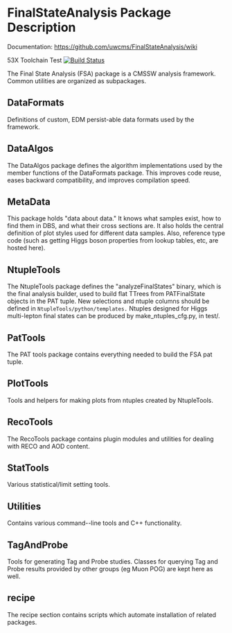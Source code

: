FinalStateAnalysis Package Description
======================================

Documentation: https://github.com/uwcms/FinalStateAnalysis/wiki

53X Toolchain Test [![Build Status](http://login06.hep.wisc.edu:8080/job/FinalStateAnalysis/badge/icon)](http://login06.hep.wisc.edu:8080/job/FinalStateAnalysis/)

The Final State Analysis (FSA) package is a CMSSW analysis framework.  Common
utilities are organized as subpackages.  

DataFormats
-----------

Definitions of custom, EDM persist-able data formats used by the framework.

DataAlgos
---------

The DataAlgos package defines the algorithm implementations used by the member
functions of the DataFormats package.  This improves code reuse, eases backward
compatibility, and improves compilation speed.

MetaData 
--------

This package holds "data about data."  It knows what samples exist, how to find
them in DBS, and what their cross sections are.  It also holds the central
definition of plot styles used for different data samples.  Also, reference type
code (such as getting Higgs boson properties from lookup tables, etc, are hosted
here).

NtupleTools
-----------

The NtupleTools package defines the "analyzeFinalStates" binary, which is
the final analysis builder, used to build flat TTrees from PATFinalState
objects in the PAT tuple.  New selections and ntuple columns should be defined
in
``NtupleTools/python/templates.``  Ntuples designed for Higgs multi-lepton final 
states can be produced by make_ntuples_cfg.py, in test/.

PatTools
--------

The PAT tools package contains everything needed to build the FSA pat tuple.  

PlotTools
--------

Tools and helpers for making plots from ntuples created by NtupleTools.

RecoTools
---------

The RecoTools package contains plugin modules and utilities for dealing with
RECO and AOD content.  

StatTools
---------

Various statistical/limit setting tools.

Utilities
---------

Contains various command--line tools and C++ functionality.  

TagAndProbe
-----------

Tools for generating Tag and Probe studies.  Classes for querying Tag and Probe
results provided by other groups (eg Muon POG) are kept here as well.

recipe
---------------

The recipe section contains scripts which automate installation of related
packages.  

